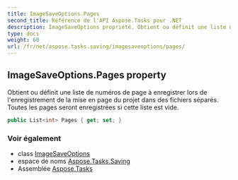 ```yaml
---
title: ImageSaveOptions.Pages
second_title: Référence de l'API Aspose.Tasks pour .NET
description: ImageSaveOptions propriété. Obtient ou définit une liste de numéros de page à enregistrer lors de lenregistrement de la mise en page du projet dans des fichiers séparés. Toutes les pages seront enregistrées si cette liste est vide.
type: docs
weight: 60
url: /fr/net/aspose.tasks.saving/imagesaveoptions/pages/
---
```

## ImageSaveOptions.Pages property

Obtient ou définit une liste de numéros de page à enregistrer lors de l'enregistrement de la mise en page du projet dans des fichiers séparés. Toutes les pages seront enregistrées si cette liste est vide.

```csharp
public List<int> Pages { get; set; }
```

### Voir également

* class [ImageSaveOptions](../)
* espace de noms [Aspose.Tasks.Saving](../../imagesaveoptions/)
* Assemblée [Aspose.Tasks](../../../)


